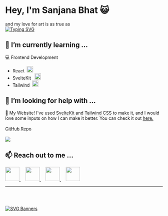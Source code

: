 # Hey, I'm Sanjana Bhat 😺

and my love for art is as true as  <br> 
[![Typing SVG](https://readme-typing-svg.herokuapp.com?font=Fira+Code&pause=1000&width=435&lines=NaN+!%3D+NaN;Oct+31+%3D%3D+Dec+25+%F0%9F%91%80;null+%3D%3D+undefined;%2201%22+%3D%3D+1)](https://git.io/typing-svg)




## 🌱 I’m currently learning ...
💻 Frontend Development
  - React &nbsp;<img src="https://raw.githubusercontent.com/A-Sanjana-B-Bhat/A-Sanjana-B-Bhat/main/assets/react.svg" width="20px" height="20px">
  - SvelteKit &nbsp; <img src="https://raw.githubusercontent.com/A-Sanjana-B-Bhat/A-Sanjana-B-Bhat/main/assets/svelte.svg" width="20px" height="20px">
  - Tailwind &nbsp;<img src="https://raw.githubusercontent.com/A-Sanjana-B-Bhat/A-Sanjana-B-Bhat/main/assets/tailwindcss.svg" width="20px" height="20px">
  

## 🤔 I’m looking for help with ...
🔗 My Website! I've used [SvelteKit](https://kit.svelte.dev/) and [Tailwind CSS](https://tailwindcss.com/) to make it, and I would love some inputs on how I can make it better. You can check it out [here.](https://pfolio-eight.vercel.app/)
<br><br>
[GitHub Repo](https://github.com/A-Sanjana-B-Bhat/pfolio)
<br><br>
<img src="https://github.com/A-Sanjana-B-Bhat/A-Sanjana-B-Bhat/blob/main/assets/website.PNG">

## 📫 Reach out to me ...
<div>
  <a href="https://discordapp.com/users/843410531351396352">
  <img src="https://raw.githubusercontent.com/A-Sanjana-B-Bhat/A-Sanjana-B-Bhat/main/assets/discord.svg" width="45px">
  </a> &nbsp;&nbsp;&nbsp;
 <a href="https://www.instagram.com/sanjana_bhat02/">
   <img src="https://raw.githubusercontent.com/A-Sanjana-B-Bhat/A-Sanjana-B-Bhat/main/assets/insta.svg" width="45px">
 </a> &nbsp;&nbsp;&nbsp;
  <a href="https://twitter.com/sanjana_bhat016">
   <img src="https://raw.githubusercontent.com/A-Sanjana-B-Bhat/A-Sanjana-B-Bhat/main/assets/twitter.svg" width="45px">
 </a> &nbsp;&nbsp;&nbsp;
  <a href="https://www.linkedin.com/in/sanjana-bhat-881950178/">
   <img src="https://raw.githubusercontent.com/A-Sanjana-B-Bhat/A-Sanjana-B-Bhat/main/assets/linkedin.svg" width="45px">
 </a>
</div>
<hr>
<br><br>

[![SVG Banners](https://svg-banners.vercel.app/api?type=luminance&text1=Thanks+For+Reading!&width=1000&height=400)](https://github.com/Akshay090/svg-banners)
 






 



